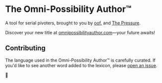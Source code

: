 # The Omni-Possibility Author™

A tool for serial pivoters, brought to you by [oof.](https://oof.studio/) and [The Pressure](http://thepressure.org/).

Discover your new title at [omnipossibilityauthor.com](https://omnipossibilityauthor.com/)—your future awaits!

## Contributing

The language used in the Omni-Possibility Author™ is carefully curated. If you'd like to see another word added to the lexicon, please [open an issue](https://github.com/oof-bar/omni-possibility-author/issues).

🎲
